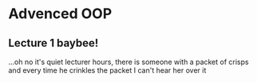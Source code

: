 # Advenced OOP
## Lecture 1 baybee!

...oh no it's quiet lecturer hours, there is someone with a packet of crisps and every time he crinkles the packet I can't hear her over it